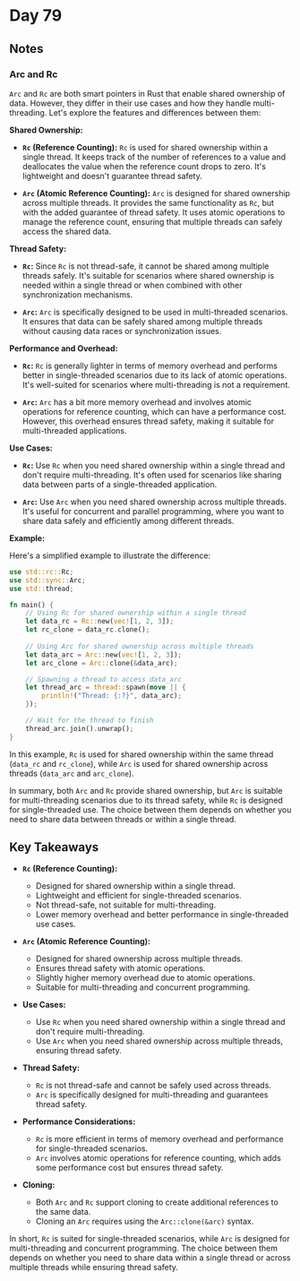 # Day 79

## Notes

### Arc and Rc

`Arc` and `Rc` are both smart pointers in Rust that enable shared ownership of data. However, they differ in their use cases and how they handle multi-threading. Let's explore the features and differences between them:

**Shared Ownership:**

- **`Rc` (Reference Counting):** `Rc` is used for shared ownership within a single thread. It keeps track of the number of references to a value and deallocates the value when the reference count drops to zero. It's lightweight and doesn't guarantee thread safety.

- **`Arc` (Atomic Reference Counting):** `Arc` is designed for shared ownership across multiple threads. It provides the same functionality as `Rc`, but with the added guarantee of thread safety. It uses atomic operations to manage the reference count, ensuring that multiple threads can safely access the shared data.

**Thread Safety:**

- **`Rc`:** Since `Rc` is not thread-safe, it cannot be shared among multiple threads safely. It's suitable for scenarios where shared ownership is needed within a single thread or when combined with other synchronization mechanisms.

- **`Arc`:** `Arc` is specifically designed to be used in multi-threaded scenarios. It ensures that data can be safely shared among multiple threads without causing data races or synchronization issues.

**Performance and Overhead:**

- **`Rc`:** `Rc` is generally lighter in terms of memory overhead and performs better in single-threaded scenarios due to its lack of atomic operations. It's well-suited for scenarios where multi-threading is not a requirement.

- **`Arc`:** `Arc` has a bit more memory overhead and involves atomic operations for reference counting, which can have a performance cost. However, this overhead ensures thread safety, making it suitable for multi-threaded applications.

**Use Cases:**

- **`Rc`:** Use `Rc` when you need shared ownership within a single thread and don't require multi-threading. It's often used for scenarios like sharing data between parts of a single-threaded application.

- **`Arc`:** Use `Arc` when you need shared ownership across multiple threads. It's useful for concurrent and parallel programming, where you want to share data safely and efficiently among different threads.

**Example:**

Here's a simplified example to illustrate the difference:

```rust
use std::rc::Rc;
use std::sync::Arc;
use std::thread;

fn main() {
    // Using Rc for shared ownership within a single thread
    let data_rc = Rc::new(vec![1, 2, 3]);
    let rc_clone = data_rc.clone();
    
    // Using Arc for shared ownership across multiple threads
    let data_arc = Arc::new(vec![1, 2, 3]);
    let arc_clone = Arc::clone(&data_arc);

    // Spawning a thread to access data_arc
    let thread_arc = thread::spawn(move || {
        println!("Thread: {:?}", data_arc);
    });

    // Wait for the thread to finish
    thread_arc.join().unwrap();
}
```

In this example, `Rc` is used for shared ownership within the same thread (`data_rc` and `rc_clone`), while `Arc` is used for shared ownership across threads (`data_arc` and `arc_clone`).

In summary, both `Arc` and `Rc` provide shared ownership, but `Arc` is suitable for multi-threading scenarios due to its thread safety, while `Rc` is designed for single-threaded use. The choice between them depends on whether you need to share data between threads or within a single thread.

## Key Takeaways

- **`Rc` (Reference Counting):**
  - Designed for shared ownership within a single thread.
  - Lightweight and efficient for single-threaded scenarios.
  - Not thread-safe, not suitable for multi-threading.
  - Lower memory overhead and better performance in single-threaded use cases.

- **`Arc` (Atomic Reference Counting):**
  - Designed for shared ownership across multiple threads.
  - Ensures thread safety with atomic operations.
  - Slightly higher memory overhead due to atomic operations.
  - Suitable for multi-threading and concurrent programming.

- **Use Cases:**
  - Use `Rc` when you need shared ownership within a single thread and don't require multi-threading.
  - Use `Arc` when you need shared ownership across multiple threads, ensuring thread safety.

- **Thread Safety:**
  - `Rc` is not thread-safe and cannot be safely used across threads.
  - `Arc` is specifically designed for multi-threading and guarantees thread safety.

- **Performance Considerations:**
  - `Rc` is more efficient in terms of memory overhead and performance for single-threaded scenarios.
  - `Arc` involves atomic operations for reference counting, which adds some performance cost but ensures thread safety.

- **Cloning:**
  - Both `Arc` and `Rc` support cloning to create additional references to the same data.
  - Cloning an `Arc` requires using the `Arc::clone(&arc)` syntax.

In short, `Rc` is suited for single-threaded scenarios, while `Arc` is designed for multi-threading and concurrent programming. The choice between them depends on whether you need to share data within a single thread or across multiple threads while ensuring thread safety.